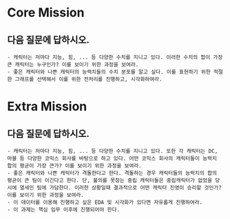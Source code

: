 # Core Mission

## 다음 질문에 답하시오.
    - 캐릭터는 저마다 지능, 힘, ... 등 다양한 수치를 지니고 있다. 이러한 수치의 합이 가장 큰 캐릭터는 누구인가? 이를 보이기 위한 과정을 보여라.
    - 좋은 캐릭터와 나쁜 캐릭터의 능력치들의 수치 분포를 알고 싶다. 이를 표현하기 위한 적절한 그래프를 선택해서 이를 위한 전처리를 진행하고, 시각화하여라.

# Extra Mission

## 다음 질문에 답하시오.
    - 캐릭터는 저마다 지능, 힘, ... 등 다양한 수치를 지니고 있다. 또한 각 캐릭터는 DC, 마블 등 다양한 코믹스 회사를 바탕으로 하고 있다. 어떤 코믹스 회사의 캐릭터들이 능력치 합의 평균이 가장 큰가? 이를 보이기 위한 과정을 보여라.
    - 좋은 캐릭터와 나쁜 캐릭터가 격돌한다고 한다. 격돌하는 경우 캐릭터들의 능력치의 합의 평균이 큰 팀이 이긴다고 한다. 단, 불의를 못참는 중립 캐릭터들은 중립캐릭터가 없었을 당시에 열세인 팀에 가담한다. 이러한 상황일때 결과적으로 어떤 캐릭터 진영이 승리할 것인가? 이를 보이기 위한 과정을 보여라.
    - 이 데이터를 이용해 진행하고 싶은 EDA 및 시각화가 있다면 자유롭게 진행하여라.
    - 이 과제는 핵심 임무 이후에 진행되어야 한다.
